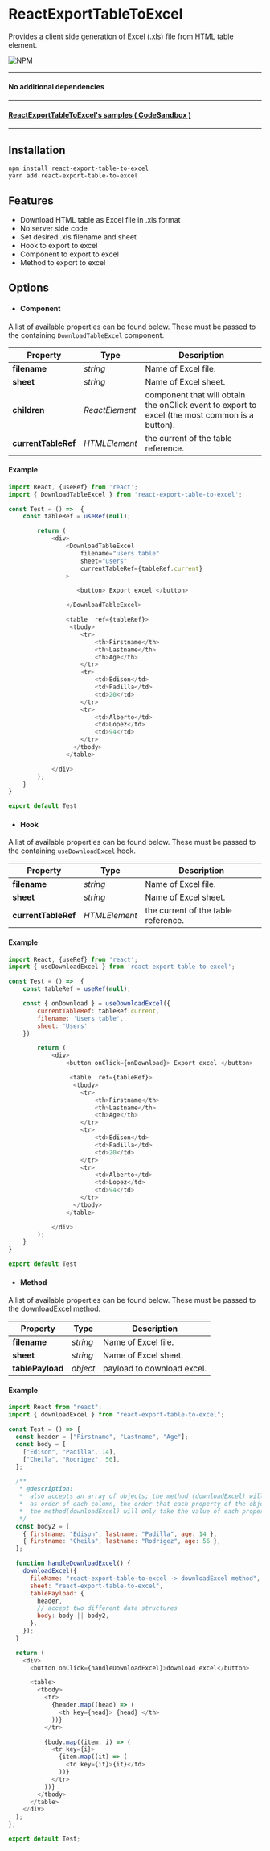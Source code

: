 # ReactExportTableToExcel

Provides a client side generation of Excel (.xls) file from HTML table element.

[![NPM](https://nodei.co/npm/react-export-table-to-excel.png)](https://npmjs.org/package/react-export-table-to-excel)

---

#### No additional dependencies

---

#### [ReactExportTableToExcel's samples ( CodeSandbox )](https://codesandbox.io/s/react-export-table-to-excel-sample-dvzkms)

---

## Installation

```
npm install react-export-table-to-excel
yarn add react-export-table-to-excel
```

## Features

- Download HTML table as Excel file in .xls format
- No server side code
- Set desired .xls filename and sheet
- Hook to export to excel
- Component to export to excel
- Method to export to excel

## Options

- #### Component

A list of available properties can be found below. These must be passed to the containing `DownloadTableExcel` component.

| Property            | Type           | Description                                                                                    |
| ------------------- | -------------- | ---------------------------------------------------------------------------------------------- |
| **filename**        | _string_       | Name of Excel file.                                                                            |
| **sheet**           | _string_       | Name of Excel sheet.                                                                           |
| **children**        | _ReactElement_ | component that will obtain the onClick event to export to excel (the most common is a button). |
| **currentTableRef** | _HTMLElement_  | the current of the table reference.                                                            |

#### Example

```javascript
import React, {useRef} from 'react';
import { DownloadTableExcel } from 'react-export-table-to-excel';

const Test = () =>  {
    const tableRef = useRef(null);

        return (
            <div>
                <DownloadTableExcel
                    filename="users table"
                    sheet="users"
                    currentTableRef={tableRef.current}
                >

                   <button> Export excel </button>

                </DownloadTableExcel>

                <table  ref={tableRef}>
                 <tbody>
                    <tr>
                        <th>Firstname</th>
                        <th>Lastname</th>
                        <th>Age</th>
                    </tr>
                    <tr>
                        <td>Edison</td>
                        <td>Padilla</td>
                        <td>20</td>
                    </tr>
                    <tr>
                        <td>Alberto</td>
                        <td>Lopez</td>
                        <td>94</td>
                    </tr>
                  </tbody>
                </table>

            </div>
        );
    }
}

export default Test
```

- #### Hook

A list of available properties can be found below. These must be passed to the containing `useDownloadExcel` hook.

| Property            | Type          | Description                         |
| ------------------- | ------------- | ----------------------------------- |
| **filename**        | _string_      | Name of Excel file.                 |
| **sheet**           | _string_      | Name of Excel sheet.                |
| **currentTableRef** | _HTMLElement_ | the current of the table reference. |

#### Example

```javascript
import React, {useRef} from 'react';
import { useDownloadExcel } from 'react-export-table-to-excel';

const Test = () =>  {
    const tableRef = useRef(null);

    const { onDownload } = useDownloadExcel({
        currentTableRef: tableRef.current,
        filename: 'Users table',
        sheet: 'Users'
    })

        return (
            <div>
                <button onClick={onDownload}> Export excel </button>

                 <table  ref={tableRef}>
                  <tbody>
                    <tr>
                        <th>Firstname</th>
                        <th>Lastname</th>
                        <th>Age</th>
                    </tr>
                    <tr>
                        <td>Edison</td>
                        <td>Padilla</td>
                        <td>20</td>
                    </tr>
                    <tr>
                        <td>Alberto</td>
                        <td>Lopez</td>
                        <td>94</td>
                    </tr>
                  </tbody>
                </table>

            </div>
        );
    }
}

export default Test

```

- #### Method

A list of available properties can be found below. These must be passed to the downloadExcel method.

| Property         | Type     | Description                |
| ---------------- | -------- | -------------------------- |
| **filename**     | _string_ | Name of Excel file.        |
| **sheet**        | _string_ | Name of Excel sheet.       |
| **tablePayload** | _object_ | payload to download excel. |

#### Example

```javascript
import React from "react";
import { downloadExcel } from "react-export-table-to-excel";

const Test = () => {
  const header = ["Firstname", "Lastname", "Age"];
  const body = [
    ["Edison", "Padilla", 14],
    ["Cheila", "Rodrigez", 56],
  ];

  /**
   * @description:
   *  also accepts an array of objects; the method (downloadExcel) will take
   *  as order of each column, the order that each property of the object brings with it.
   *  the method(downloadExcel) will only take the value of each property.
   */
  const body2 = [
    { firstname: "Edison", lastname: "Padilla", age: 14 },
    { firstname: "Cheila", lastname: "Rodrigez", age: 56 },
  ];

  function handleDownloadExcel() {
    downloadExcel({
      fileName: "react-export-table-to-excel -> downloadExcel method",
      sheet: "react-export-table-to-excel",
      tablePayload: {
        header,
        // accept two different data structures
        body: body || body2,
      },
    });
  }

  return (
    <div>
      <button onClick={handleDownloadExcel}>download excel</button>

      <table>
        <tbody>
          <tr>
            {header.map((head) => (
              <th key={head}> {head} </th>
            ))}
          </tr>

          {body.map((item, i) => (
            <tr key={i}>
              {item.map((it) => (
                <td key={it}>{it}</td>
              ))}
            </tr>
          ))}
        </tbody>
      </table>
    </div>
  );
};

export default Test;
```
